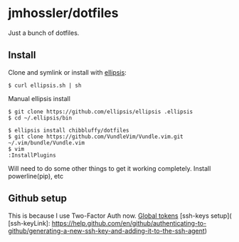 # jmhossler/dotfiles
Just a bunch of dotfiles.

## Install
Clone and symlink or install with [ellipsis][ellipsis]:

```
$ curl ellipsis.sh | sh
```
Manual ellipsis install
```
$ git clone https://github.com/ellipsis/ellipsis .ellipsis
$ cd ~/.ellipsis/bin
```

```
$ ellipsis install chibbluffy/dotfiles
$ git clone https://github.com/VundleVim/Vundle.vim.git ~/.vim/bundle/Vundle.vim
$ vim
:InstallPlugins
```

[ellipsis]: http://ellipsis.sh

Will need to do some other things to get it working completely.
Install powerline(pip), etc


## Github setup
This is because I use Two-Factor Auth now.
[Global tokens](
 https://help.github.com/en/github/authenticating-to-github/creating-a-personal-access-token-for-the-command-line)
[ssh-keys setup](
[ssh-keyLink]: https://help.github.com/en/github/authenticating-to-github/generating-a-new-ssh-key-and-adding-it-to-the-ssh-agent)

